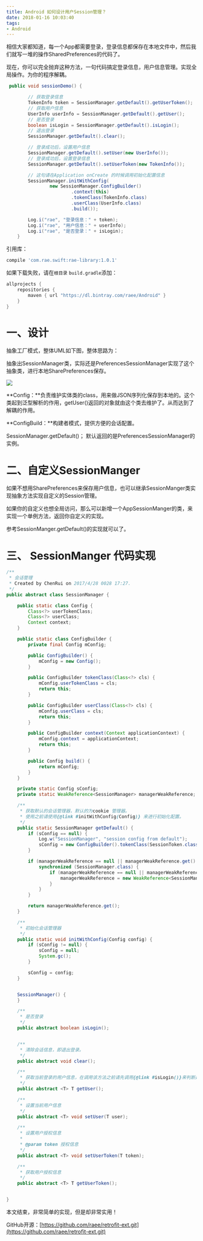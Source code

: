 ```yaml
---
title: Android 如何设计用户Session管理？
date: 2018-01-16 10:03:40
tags:
- Android
---
```


相信大家都知道，每一个App都需要登录，登录信息都保存在本地文件中，然后我们就写一堆的操作SharedPreferences的代码了。

现在，你可以完全抛弃这种方法，一句代码搞定登录信息，用户信息管理。实现全局操作。为你的程序解耦。

```java
 public void sessionDemo() {

        // 获取登录信息
        TokenInfo token = SessionManager.getDefault().getUserToken();
        // 获取用户信息
        UserInfo userInfo = SessionManager.getDefault().getUser();
        // 是否登录
        boolean isLogin = SessionManager.getDefault().isLogin();
        // 退出登录
        SessionManager.getDefault().clear();

        // 登录成功后，设置用户信息
        SessionManager.getDefault().setUser(new UserInfo());
        // 登录成功后，设置登录信息
        SessionManager.getDefault().setUserToken(new TokenInfo());

        // 这句请在Application onCreate 的时候调用初始化配置信息
        SessionManager.initWithConfig(
                new SessionManager.ConfigBuilder()
                        .context(this)
                        .tokenClass(TokenInfo.class)
                        .userClass(UserInfo.class)
                        .build());

        Log.i("rae", "登录信息：" + token);
        Log.i("rae", "用户信息：" + userInfo);
        Log.i("rae", "是否登录：" + isLogin);
    }
```

引用库：
```groovy
compile 'com.rae.swift:rae-library:1.0.1'
```
如果下载失败，请在`根目录` `build.gradle`添加：
```groovy
allprojects {
    repositories {
        maven { url "https://dl.bintray.com/raee/Android" }
    }
}
```
# 一、设计

抽象工厂模式，整体UML如下图，整体思路为：

抽象出SessionManager类，实际还是PreferencesSessionManager实现了这个抽象类，进行本地SharePreferences保存。

![](http://upload-images.jianshu.io/upload_images/2706530-bec6545a8fe94d0a.png?imageMogr2/auto-orient/strip%7CimageView2/2/w/1240)

**Config：**负责维护实体类的class，用来做JSON序列化保存到本地的。这个类起到泛型解析的作用，getUser()返回的对象就由这个类去维护了。从而达到了解耦的作用。

**ConfigBuild：**构建者模式，提供方便的会话配置。

SessionManager.getDefault()； 默认返回的是PreferencesSessionManager的实例。

# 二、自定义SessionManger

如果不想用SharePreferences来保存用户信息，也可以继承SessionManger类实现抽象方法实现自定义的Session管理。

如果你的自定义也想全局访问，那么可以新增一个AppSessionManger的类，来实现一个单例方法，返回你自定义的实现。

参考SessionManger.getDefault()的实现就可以了。

# 三、 SessionManger 代码实现

```java
/**
 * 会话管理
 * Created by ChenRui on 2017/4/28 0028 17:27.
 */
public abstract class SessionManager {

    public static class Config {
        Class<?> userTokenClass;
        Class<?> userClass;
        Context context;
    }

    public static class ConfigBuilder {
        private final Config mConfig;

        public ConfigBuilder() {
            mConfig = new Config();
        }

        public ConfigBuilder tokenClass(Class<?> cls) {
            mConfig.userTokenClass = cls;
            return this;
        }

        public ConfigBuilder userClass(Class<?> cls) {
            mConfig.userClass = cls;
            return this;
        }

        public ConfigBuilder context(Context applicationContext) {
            mConfig.context = applicationContext;
            return this;
        }

        public Config build() {
            return mConfig;
        }
    }

    private static Config sConfig;
    private static WeakReference<SessionManager> managerWeakReference;

    /**
     * 获取默认的会话管理器，默认的为cookie 管理器。
     * 使用之前请使用{@link #initWithConfig(Config)} 来进行初始化配置。
     */
    public static SessionManager getDefault() {
        if (sConfig == null) {
            Log.w("SessionManager", "session config from default");
            sConfig = new ConfigBuilder().tokenClass(SessionToken.class).userClass(SessionUserInfo.class).build();
        }

        if (managerWeakReference == null || managerWeakReference.get() == null) {
            synchronized (SessionManager.class) {
                if (managerWeakReference == null || managerWeakReference.get() == null) {
                    managerWeakReference = new WeakReference<SessionManager>(new PreferencesSessionManager(sConfig));
                }
            }
        }

        return managerWeakReference.get();
    }

    /**
     * 初始化会话管理器
     */
    public static void initWithConfig(Config config) {
        if (sConfig != null) {
            sConfig = null;
            System.gc();
        }

        sConfig = config;
    }


    SessionManager() {
    }

    /**
     * 是否登录
     */
    public abstract boolean isLogin();


    /**
     * 清除会话信息，即退出登录。
     */
    public abstract void clear();

    /**
     * 获取当前登录的用户信息，在调用该方法之前请先调用{@link #isLogin()}来判断是否登录
     */
    public abstract <T> T getUser();

    /**
     * 设置当前用户信息
     */
    public abstract <T> void setUser(T user);

    /**
     * 设置用户授权信息
     *
     * @param token 授权信息
     */
    public abstract <T> void setUserToken(T token);

    /**
     * 获取用户授权信息
     */
    public abstract <T> T getUserToken();


}
```

本文结束，非常简单的实现，但是却非常实用！

GitHub开源：[https://github.com/raee/retrofit-ext.git](https://github.com/raee/retrofit-ext.git)
